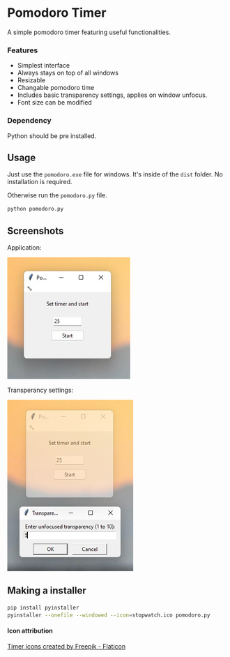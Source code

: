 # Pomodoro Timer
A simple pomodoro timer featuring useful functionalities. 

### Features
- Simplest interface
- Always stays on top of all windows
- Resizable
- Changable pomodoro time
- Includes basic transparency settings, applies on window unfocus.
- Font size can be modified 

### Dependency
Python should be pre installed.

## Usage 
Just use the `pomodoro.exe` file for windows. It's inside of the `dist` folder. No installation is required.

Otherwise run the `pomodoro.py` file.
```py
python pomodoro.py
```

## Screenshots
Application:

![App screen](app.jpg)

Transperancy settings:

![App screen](settings.jpg)


## Making a installer
```bash
pip install pyinstaller
pyinstaller --onefile --windowed --icon=stopwatch.ico pomodoro.py
```

#### Icon attribution
<a href="https://www.flaticon.com/free-icons/timer" title="timer icons">Timer icons created by Freepik - Flaticon</a>

